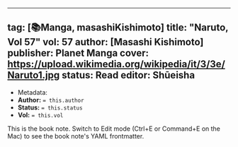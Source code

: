 
---
tag: [📚Manga, masashiKishimoto]
title: "Naruto, Vol 57"
vol: 57
author: [Masashi Kishimoto]
publisher: Planet Manga
cover: https://upload.wikimedia.org/wikipedia/it/3/3e/Naruto1.jpg
status: Read
editor: Shūeisha
---


- Metadata:
- **Author:** `= this.author`
- **Status:** `= this.status`
- **Vol:** `= this.vol`

This is the book note. Switch to Edit mode (Ctrl+E or Command+E on the Mac) to see the book note's YAML frontmatter.

